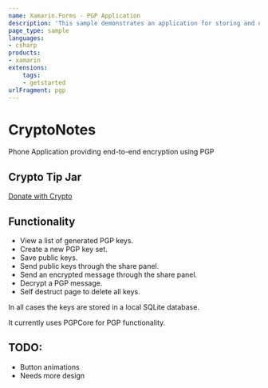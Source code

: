 ```yaml
---
name: Xamarin.Forms - PGP Application
description: 'This sample demonstrates an application for storing and using PGP keys. A side menu drives pages for generating keys, saving public keys, sending public keys, encrypting, and decrypting'
page_type: sample
languages:
- csharp
products:
- xamarin
extensions:
    tags:
    - getstarted
urlFragment: pgp
---
```

# CryptoNotes
Phone Application providing end-to-end encryption using PGP

## Crypto Tip Jar
<a rel="noreferrer" target="_blank" href="https://commerce.coinbase.com/checkout/59eba64d-3219-4c20-b9dd-ede9fb820499">Donate with Crypto</a>

## Functionality
- View a list of generated PGP keys.
- Create a new PGP key set.
- Save public keys.
- Send public keys through the share panel.
- Send an encrypted message through the share panel.
- Decrypt a PGP message.
- Self destruct page to delete all keys.

In all cases the keys are stored in a local SQLite database.

It currently uses PGPCore for PGP functionality.


## TODO:
* Button animations
* Needs more design
